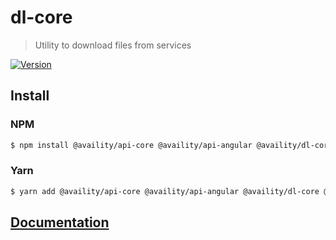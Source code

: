 # dl-core

> Utility to download files from services

[![Version](https://img.shields.io/npm/v/@availity/dl-core.svg?style=for-the-badge)](https://www.npmjs.com/package/@availity/dl-core)

## Install

### NPM

```bash
$ npm install @availity/api-core @availity/api-angular @availity/dl-core @availity/dl-angular
```

### Yarn

```bash
$ yarn add @availity/api-core @availity/api-angular @availity/dl-core @availity/dl-angular
```

## [Documentation](https://availity.github.io/sdk-js/api/downloads)
